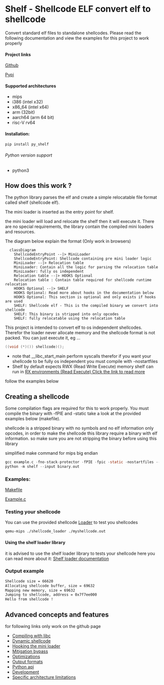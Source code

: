 # Shelf - Shellcode ELF convert elf to shellcode
Convert standard elf files to standalone shellcodes.
Please read the following documentation and view the examples for this project to work properly

#### Project links
[Github](https://github.com/jonatanSh/shelf)

[Pypi](https://pypi.org/project/py_shelf/)

#### Supported architectures
* mips
* i386 (intel x32)
* x86_64 (intel x64)
* arm (32bit)
* aarch64 (arm 64 bit)
* risc-V rv64

#### Installation:
```bash
pip install py_shelf
```
###### Python version support
* python3


## How does this work ?
The python library parses the elf and create a simple relocatable file format called shelf (shellcode elf).

The mini loader is inserted as the entry point for shelf.

the mini loader will load and relocate the shelf then it will execute it.
There are no special requirements, the library contain the compiled
mini loaders and resources.

The diagram below explain the format (Only work in browsers)

```mermaid
  classDiagram
    ShellcodeEntryPoint --|> MiniLoader
    ShellcodeEntryPoint: Shellcode containing pre mini loader logic
    MiniLoader --|> Relocation table
    MiniLoader: Contain all the logic for parsing the relocation table
    MiniLoader: fully os independent
    Relocation table --|> HOOKS Optional
    Relocation table : Contain table required for shellcode runtime relocation
    HOOKS Optional --|> SHELF
    HOOKS Optional: Read more about hooks in the documentation below
    HOOKS Optional: This section is optional and only exists if hooks are used
    SHELF: Shellcode elf - This is the compiled binary we convert into shellcode
    SHELF: This binary is stripped into only opcodes
    SHELF: fully relocatable using the relocation table
```

This project is intended to convert elf to os independent shellcodes.
Therefor the loader never allocate memory and the shellcode format is not packed.
You can just execute it, eg ...
```c
((void (*)()) shellcode)();
```
* note that __libc_start_main perform syscalls
therefor if you want your shellcode to be fully os independent you must compile with -nostartfiles
* Shelf by default expects RWX (Read Write Execute) memory shelf can run in [RX environments (Read Execute) Click the link to read more](docs/mitigation_bypass.md)

follow the examples below

## Creating a shellcode

Some compilation flags are required for this to work properly.
You must compile the binary with -fPIE and -static take a look at the provided examples below
(makefile).

shellcode is a stripped binary with no symbols and no elf information only opcodes, in order 
to make the shellcode this library require a binary with elf information.
so make sure you are not stripping the binary before using this library

simplified make command for mips big endian

```c
gcc example.c -fno-stack-protector -fPIE -fpic -static -nostartfiles --entry=main -o binary.out
python -m shelf --input binary.out                                     
```

### Examples:

[Makefile](https://github.com/jonatanSh/shelf/blob/master/examples/Makefile)

[Example.c](https://github.com/jonatanSh/shelf/blob/master/examples/example.c)



### Testing your shellcode
You can use the provided shellcode [Loader](https://github.com/jonatanSh/shelf/tree/master/shellcode_loader)
to test you shellcodes

```bash
qemu-mips ./shellcode_loader ./myshellcode.out
```

#### Using the shelf loader library
it is advised to use the shelf loader library to tests your shellcode
here you can read more about it: [Shelf loader documentation](https://github.com/jonatanSh/shelf/tree/master/docs/shelf_loader.md)

### Output example
```bash
Shellcode size = 66620
Allocating shellcode buffer, size = 69632
Mapping new memory, size = 69632
Jumping to shellcode, address = 0x7f7ee000
Hello from shellcode !
```


## Advanced concepts and features
for following links only work on the github page
* [Compiling with libc](docs/libc.md)
* [Dynamic shellcode](docs/dynamic.md)
* [Hooking the mini loader](docs/hooks.md)
* [Mitigation bypass](docs/mitigation_bypass.md)
* [Optimizations](docs/optimizations.md)
* [Output formats](docs/output_formats.md)
* [Python api](docs/py_api.md)
* [Development](docs/develop.md)
* [Specific architecture limitations](docs/speific_arch_limitations.md)
